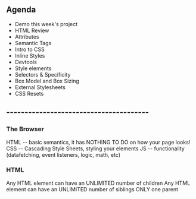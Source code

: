 ## Agenda

 - Demo this week's project
 - HTML Review
 - Attributes
 - Semantic Tags
 - Intro to CSS
 - Inline Styles
 - Devtools
 - Style elements
 - Selectors & Specificity
 - Box Model and Box Sizing
 - External Stylesheets
 - CSS Resets

## --------------------------------------- ##



### The Browser

HTML -- basic semantics, it has NOTHING TO DO on how your page looks!
CSS  -- Cascading Style Sheets, styling your elements 
JS   -- functionality (datafetching, event listeners, logic, math, etc)

### HTML

Any HTML element can have an UNLIMITED number of children
Any HTML element can have an UNLIMITED number of siblings
ONLY one parent






